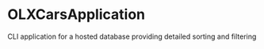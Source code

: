 # OLXCarsApplication
CLI application for a hosted database providing detailed sorting and filtering 
